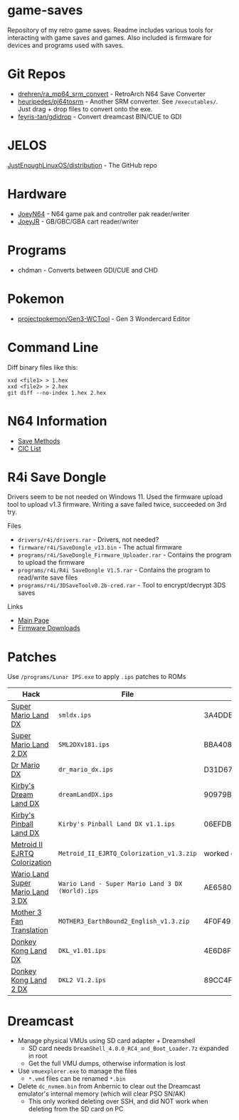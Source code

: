# game-saves

Repository of my retro game saves. Readme includes various tools for interacting with game saves and games. Also included is firmware for devices and programs used with saves.

# Git Repos

* [drehren/ra_mp64_srm_convert](https://github.com/drehren/ra_mp64_srm_convert) - RetroArch N64 Save Converter
* [heuripedes/pj64tosrm](https://github.com/heuripedes/pj64tosrm) - Another SRM converter. See `/executables/`. Just drag + drop files to convert onto the exe.
* [feyris-tan/gdidrop](https://github.com/feyris-tan/gdidrop) - Convert dreamcast BIN/CUE to GDI

# JELOS

[JustEnoughLinuxOS/distribution](https://github.com/JustEnoughLinuxOS/distribution) - The GitHub repo

# Hardware

* [JoeyN64](https://bennvenn.myshopify.com/products/joeyn64-cart-flasher) - N64 game pak and controller pak reader/writer
* [JoeyJR](https://bennvenn.myshopify.com/products/usb-gb-c-cart-dumper-the-joey-jr) - GB/GBC/GBA cart reader/writer

# Programs

* chdman - Converts between GDI/CUE and CHD

# Pokemon

* [projectpokemon/Gen3-WCTool](https://github.com/projectpokemon/Gen3-WCTool) - Gen 3 Wondercard Editor

# Command Line

Diff binary files like this:
```
xxd <file1> > 1.hex
xxd <file2> > 2.hex
git diff --no-index 1.hex 2.hex
```

# N64 Information

* [Save Methods](http://micro-64.com/database/gamesave.shtml)
* [CIC List](http://micro-64.com/database/gamecic.shtml)

# R4i Save Dongle

Drivers seem to be not needed on Windows 11.
Used the firmware upload tool to upload v1.3 firmware.
Writing a save failed twice, succeeded on 3rd try.

Files
* `drivers/r4i/drivers.rar` - Drivers, not needed?
* `firmware/r4i/SaveDongle_v13.bin` - The actual firmware
* `programs/r4i/SaveDongle_Firmware_Uploader.rar` - Contains the program to upload the firmware
* `programs/r4i/R4i SaveDongle V1.5.rar` - Contains the program to read/write save files
* `programs/r4i/3DSaveToolv0.2b-cred.rar` - Tool to encrypt/decrypt 3DS saves

Links
* [Main Page](http://www.r4i-sdhc.com/SaveDongle.asp)
* [Firmware Downloads](http://www.r4i-sdhc.com/Upgrade.asp)

# Patches

Use `/programs/Lunar IPS.exe` to apply `.ips` patches to ROMs

| Hack                                                                       | File                                             | ROM SHA1                                 |
| -------------------------------------------------------------------------- | ------------------------------------------------ | ---------------------------------------- |
| [Super Mario Land DX](https://www.romhacking.net/hacks/4477/)              | `smldx.ips`                                      | 3A4DDB39B234A67FFB361EE7ABC3D23E0A8B1C89 |
| [Super Mario Land 2 DX](https://www.romhacking.net/hacks/3784/)            | `SML2DXv181.ips`                                 | BBA408539ECBF8D322324956D859BC86E2A9977B |
| [Dr Mario DX](https://www.romhacking.net/hacks/5281/)                      | `dr_mario_dx.ips`                                | D31D67D0682515C7C85DEAA1752B02231150E5BF |
| [Kirby's Dream Land DX](https://www.romhacking.net/hacks/5635/)            | `dreamLandDX.ips`                                | 90979BAA1D0E24B41B5C304C5DDAF77450692D5A |
| [Kirby's Pinball Land DX](https://www.romhacking.net/hacks/6079/)          | `Kirby's Pinball Land DX v1.1.ips`               | 06EFDB138FF56CD9522DECE44ADADD3FAE169C76 |
| [Metroid II EJRTQ Colorization](https://www.romhacking.net/hacks/4388/)    | `Metroid_II_EJRTQ_Colorization_v1.3.zip`         | worked on my ROM                         |
| [Wario Land Super Mario Land 3 DX](https://www.romhacking.net/hacks/6683/) | `Wario Land - Super Mario Land 3 DX (World).ips` | AE65800302438E37A99E623A71D1C954D73C843E |
| [Mother 3 Fan Translation](https://www.romhacking.net/translations/1333/)  | `MOTHER3_EarthBound2_English_v1.3.zip`           | 4F0F493E12C2A8C61B2D809AF03F7ABF87A85776 |
| [Donkey Kong Land DX](https://www.romhacking.net/hacks/6076/)              | `DKL_v1.01.ips`                                  | 4E6D8F085CA197479D59912C1D58E4F3B40C28AC |
| [Donkey Kong Land 2 DX](https://www.romhacking.net/hacks/6866/)            | `DKL2 V1.2.ips`                                  | 89CC4F01653A6105EE5C00E10FC65AA1437FD320 |

# Dreamcast

* Manage physical VMUs using SD card adapter + Dreamshell
  * SD card needs `DreamShell_4.0.0_RC4_and_Boot_Loader.7z` expanded in root
  * Get the full VMU dumps, otherwise information is lost
* Use `vmuexplorer.exe` to manage the files
  * `*.vmd` files can be renamed `*.bin`
* Delete `dc_nvmem.bin` from Anbernic to clear out the Dreamcast emulator's internal memory (which will clear PSO SN/AK)
  * This only worked deleting over SSH, and did NOT work when deleting from the SD card on PC
